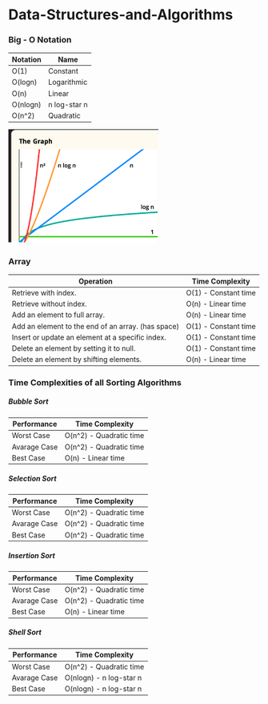 # Data-Structures-and-Algorithms

### Big - O Notation
| Notation | Name |
| ------------- | ------------- |
| O(1) | Constant |
| O(logn) | Logarithmic |
| O(n) | Linear |
| O(nlogn) | n log-star n |
| O(n^2) | Quadratic |
<img alt = "Big O Notation" src="https://github.com/mehmetpekdemir/Data-Structures-and-Algorithms/blob/develop/docs/big-o-notation.png" width="300" />

### Array
| Operation  | Time Complexity |
| ------------- | ------------- |
| Retrieve with index.   | O(1) - Constant time |
| Retrieve without index.  | O(n) - Linear time |
| Add an element to full array. | O(n) - Linear time | 
| Add an element to the end of an array. (has space) | O(1) - Constant time |
| Insert or update an element at a specific index. | O(1) - Constant time |
| Delete an element by setting it to null. | O(1) - Constant time | 
| Delete an element by shifting elements. | O(n) - Linear time |

### Time Complexities of all Sorting Algorithms
##### Bubble Sort
| Performance  | Time Complexity |
| ------------- | ------------- |
| Worst Case | O(n^2) - Quadratic time |
| Avarage Case | O(n^2) - Quadratic time |
| Best Case | O(n) - Linear time |

##### Selection Sort
| Performance  | Time Complexity |
| ------------- | ------------- |
| Worst Case | O(n^2) - Quadratic time |
| Avarage Case | O(n^2) - Quadratic time |
| Best Case | O(n^2) - Quadratic time |

##### Insertion Sort
| Performance  | Time Complexity |
| ------------- | ------------- |
| Worst Case | O(n^2) - Quadratic time |
| Avarage Case | O(n^2) - Quadratic time |
| Best Case | O(n) - Linear time |

##### Shell Sort
| Performance  | Time Complexity |
| ------------- | ------------- |
| Worst Case | O(n^2) - Quadratic time |
| Avarage Case | O(nlogn) - n log-star n |
| Best Case | O(nlogn) - n log-star n |



